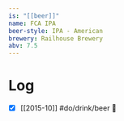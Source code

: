 ```yaml
---
is: "[[beer]]"
name: FCA IPA
beer-style: IPA - American
brewery: Railhouse Brewery
abv: 7.5
---
```

# Log
- [x] [[2015-10]] #do/drink/beer 🤞
